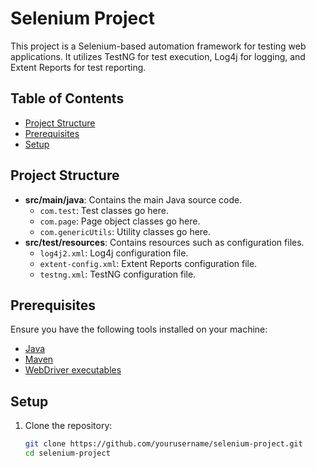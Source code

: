 # Selenium Project

This project is a Selenium-based automation framework for testing web applications. It utilizes TestNG for test execution, Log4j for logging, and Extent Reports for test reporting.

## Table of Contents

- [Project Structure](#project-structure)
- [Prerequisites](#prerequisites)
- [Setup](#setup)

## Project Structure

- **src/main/java**: Contains the main Java source code.
  - `com.test`: Test classes go here.
  - `com.page`: Page object classes go here.
  - `com.genericUtils`: Utility classes go here.
- **src/test/resources**: Contains resources such as configuration files.
  - `log4j2.xml`: Log4j configuration file.
  - `extent-config.xml`: Extent Reports configuration file.
  - `testng.xml`: TestNG configuration file.

## Prerequisites

Ensure you have the following tools installed on your machine:

- [Java](https://www.oracle.com/java/technologies/javase-downloads.html)
- [Maven](https://maven.apache.org/download.cgi)
- [WebDriver executables](https://www.selenium.dev/documentation/en/webdriver/driver_requirements/#quick-reference)

## Setup

1. Clone the repository:

   ```bash
   git clone https://github.com/yourusername/selenium-project.git
   cd selenium-project
